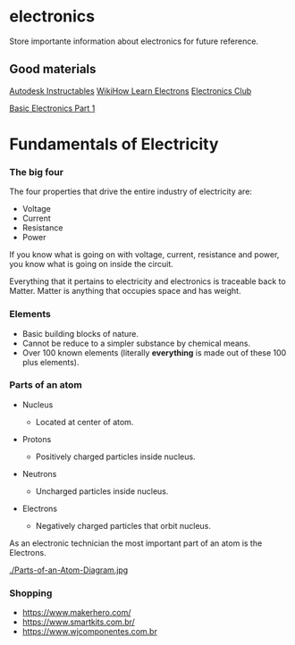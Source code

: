 # electronics
Store importante information about electronics for future reference.

## Good materials

[Autodesk Instructables](https://www.instructables.com/Electronics-for-Absolute-Beginners-Study-Guide/)
[WikiHow Learn Electrons](https://www.wikihow.com/Learn-Electronics)
[Electronics Club](https://electronicsclub.info/study.htm)

[Basic Electronics Part 1](https://www.youtube.com/watch?v=nb4ovfwqup8)


# Fundamentals of Electricity

### The big four

The four properties that drive the entire industry of electricity are:

- Voltage
- Current
- Resistance
- Power

If you know what is going on with voltage, current, resistance and power, you know what is going on inside the circuit.

Everything that it pertains to electricity and electronics is traceable back to Matter. Matter is anything that occupies space and has weight.

### Elements

- Basic building blocks of nature.
- Cannot be reduce to a simpler substance by chemical means.
- Over 100 known elements (literally **everything** is made out of these 100 plus elements).

### Parts of an atom

- Nucleus
  - Located at center of atom.

- Protons
  - Positively charged particles inside nucleus.

- Neutrons
  - Uncharged particles inside nucleus.

- Electrons
  - Negatively charged particles that orbit nucleus.

As an electronic technician the most important part of an atom is the Electrons.

[./Parts-of-an-Atom-Diagram.jpg](./Parts-of-an-Atom-Diagram.jpg)

### Shopping

- https://www.makerhero.com/
- https://www.smartkits.com.br/
- https://www.wjcomponentes.com.br
